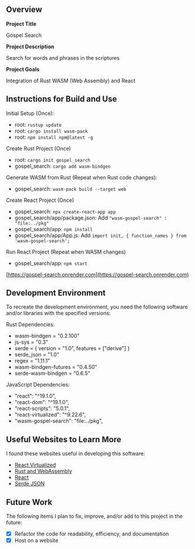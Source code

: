 ## Overview

**Project Title**

Gospel Search

**Project Description**

Search for words and phrases in the scriptures

**Project Goals**

Integration of Rust WASM (Web Assembly) and React

## Instructions for Build and Use

Initial Setup (Once):
* root: `rustup update`
* root: `cargo install wasm-pack`
* root: `npm install npm@latest -g`

Create Rust Project (Once)
* root: `cargo init gospel_search`
* gospel_search: `cargo add wasm-bindgen`

Generate WASM from Rust (Repeat when Rust code changes):
* gospel_search: `wasm-pack build --target web`

Create React Project  (Once)
* gospel_search: `npx create-react-app app`
* gospel_search/app/package.json: Add `"wasm-gospel-search" : "file:../pkg"`
* gospel_search/app: `npm install`
* gospel_search/app/App.js: Add `import init, { function_names } from 'wasm-gospel-search';`

Run React Project (Repeat when WASM changes)
* gospel_search/app: `npm start`

[https://gospel-search.onrender.com](https://gospel-search.onrender.com)

## Development Environment 

To recreate the development environment, you need the following software and/or libraries with the specified versions:

Rust Dependencies:
* wasm-bindgen = "0.2.100"
* js-sys = "0.3"
* serde = { version = "1.0", features = ["derive"] }
* serde_json = "1.0"
* regex = "1.11.1"
* wasm-bindgen-futures = "0.4.50"
* serde-wasm-bindgen = "0.6.5"

JavaScript Dependencies:
* "react": "^19.1.0",
* "react-dom": "^19.1.0",
* "react-scripts": "5.0.1",
* "react-virtualized": "^9.22.6",
* "wasm-gospel-search": "file:../pkg",

## Useful Websites to Learn More

I found these websites useful in developing this software:

* [React Virtualized](https://github.com/bvaughn/react-virtualized)
* [Rust and WebAssembly](https://rustwasm.github.io/docs/book/)
* [React](https://react.dev/reference/react)
* [Serde JSON](https://github.com/serde-rs/json)

## Future Work

The following items I plan to fix, improve, and/or add to this project in the future:

* [x] Refactor the code for readability, efficiency, and documentation
* [x] Host on a website
